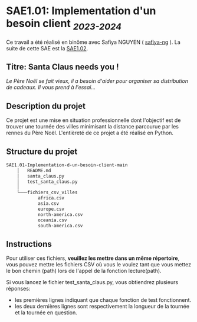 # SAE1.01: Implementation d'un besoin client <sub>*2023-2024*</sub>

Ce travail a été réalisé en binôme avec Safiya NGUYEN ( [safiya-ng](https://github.com/safiya-ng) ). La suite de cette SAE est la [SAE1.02](https://github.com/AhashPARTHIPAN/SAE1.02-Comparaison-d-approches-algorithmiques).

## **Titre: Santa Claus needs you !** 

*Le Père Noël se fait vieux, il a besoin d'aider pour organiser sa distribution de cadeaux. Il vous prend à l'essai...*

## Description du projet

Ce projet est une mise en situation professionnelle dont l'objectif est de trouver une tournée des villes minimisant la distance parcourue par les rennes du Père Noël. L'entièreté de ce projet a été réalisé en Python.

## Structure du projet

```bash
SAE1.01-Implementation-d-un-besoin-client-main
    │   README.md
    │   santa_claus.py
    │   test_santa_claus.py
    │
    └───fichiers_csv_villes
            africa.csv
            asia.csv
            europe.csv
            north-america.csv
            oceania.csv
            south-america.csv
```

## Instructions

Pour utiliser ces fichiers, **veuillez les mettre dans un même répertoire**, vous pouvez mettre les fichiers CSV où vous le voulez tant que vous mettez le bon chemin (path) lors de l'appel de la fonction lecture(path).


Si vous lancez le fichier test_santa_claus.py, vous obtiendrez plusieurs réponses:
  - les premières lignes indiquant que chaque fonction de test fonctionnent.
  - les deux dernières lignes sont respectivement la longueur de la tournée et la tournée en question.
